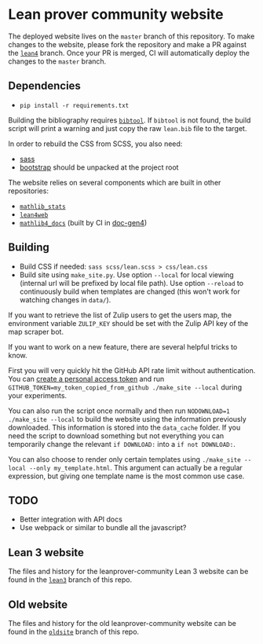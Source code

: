 # Lean prover community website

The deployed website lives on the `master` branch of this repository.
To make changes to the website, please fork the repository and make a PR against the
[`lean4`](https://github.com/leanprover-community/leanprover-community.github.io/tree/lean4)
branch.
Once your PR is merged, CI will automatically deploy the changes to the `master` branch.

## Dependencies

* `pip install -r requirements.txt`

Building the bibliography requires [`bibtool`](https://github.com/ge-ne/bibtool). If `bibtool` is not found, the build script will print a warning and just copy the raw `lean.bib` file to the target.

In order to rebuild the CSS from SCSS, you also need:

* [sass](https://sass-lang.com/)
* [bootstrap](https://github.com/twbs/bootstrap/archive/v4.4.1.zip)
  should be unpacked at the project root

The website relies on several components which are built in other repositories:
- [`mathlib_stats`](https://github.com/leanprover-community/mathlib_stats)
- [`lean4web`](https://github.com/leanprover-community/lean4web)
- [`mathlib4_docs`](https://github.com/leanprover-community/mathlib4_docs) (built by CI in [doc-gen4](https://github.com/leanprover/doc-gen4/))

## Building

* Build CSS if needed: `sass scss/lean.scss > css/lean.css`
* Build site using `make_site.py`. Use option `--local` for local
  viewing (internal url will be prefixed by local file path).
  Use option `--reload` to continuously build when templates are
  changed (this won't work for watching changes in `data/`).


If you want to retrieve the list of Zulip users to get the users map, the
environment variable `ZULIP_KEY` should be set with the Zulip API key of the
map scraper bot.

If you want to work on a new feature, there are several helpful tricks to know.

First you will very quickly hit the GitHub API rate limit without
authentication. You can
[create a personal access token](https://docs.github.com/en/authentication/keeping-your-account-and-data-secure/managing-your-personal-access-tokens#creating-a-personal-access-token-classic)
and run `GITHUB_TOKEN=my_token_copied_from_github ./make_site --local` during
your experiments.

You can also run the script once normally and then run
`NODOWNLOAD=1 ./make_site --local` to build the website using the information
previously downloaded. This information is stored into the `data_cache` folder.
If you need the script to download something but not everything you can
temporarily change the relevant `if DOWNLOAD:` into a `if not DOWNLOAD:`.

You can also choose to render only certain templates using
`./make_site --local --only my_template.html`.
This argument can actually be a regular expression, but giving one template
name is the most common use case.


## TODO

* Better integration with API docs
* Use webpack or similar to bundle all the javascript?

## Lean 3 website

The files and history for the leanprover-community Lean 3 website can be found in the
[`lean3`](https://github.com/leanprover-community/leanprover-community.github.io/tree/lean3) branch of this repo.

## Old website

The files and history for the old leanprover-community website can be found in the
[`oldsite`](https://github.com/leanprover-community/leanprover-community.github.io/tree/oldsite) branch of this repo.
